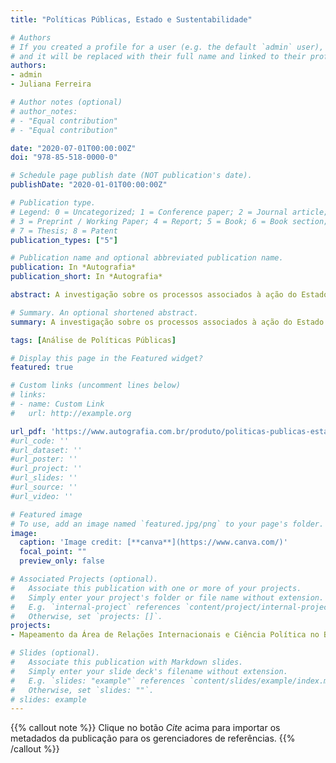 ```yaml
---
title: "Políticas Públicas, Estado e Sustentabilidade"

# Authors
# If you created a profile for a user (e.g. the default `admin` user), write the username (folder name) here 
# and it will be replaced with their full name and linked to their profile.
authors:
- admin
- Juliana Ferreira

# Author notes (optional)
# author_notes:
# - "Equal contribution"
# - "Equal contribution"

date: "2020-07-01T00:00:00Z"
doi: "978-85-518-0000-0"

# Schedule page publish date (NOT publication's date).
publishDate: "2020-01-01T00:00:00Z"

# Publication type.
# Legend: 0 = Uncategorized; 1 = Conference paper; 2 = Journal article;
# 3 = Preprint / Working Paper; 4 = Report; 5 = Book; 6 = Book section;
# 7 = Thesis; 8 = Patent
publication_types: ["5"]

# Publication name and optional abbreviated publication name.
publication: In *Autografia*
publication_short: In *Autografia*

abstract: A investigação sobre os processos associados à ação do Estado requer a mobilização de conhecimentos de um conjunto de áreas que faz com que uma abordagem multidisciplinar seja imperativa. Nesse caso, compreendendo as políticas públicas como o meio de concretização de direitos por ações governamentais.

# Summary. An optional shortened abstract.
summary: A investigação sobre os processos associados à ação do Estado requer a mobilização de conhecimentos de um conjunto de áreas que faz com que uma abordagem multidisciplinar seja imperativa. Nesse caso, compreendendo as políticas públicas como o meio de concretização de direitos por ações governamentais.

tags: [Análise de Políticas Públicas]

# Display this page in the Featured widget?
featured: true

# Custom links (uncomment lines below)
# links:
# - name: Custom Link
#   url: http://example.org

url_pdf: 'https://www.autografia.com.br/produto/politicas-publicas-estado-e-sustentabilidade/'
#url_code: ''
#url_dataset: ''
#url_poster: ''
#url_project: ''
#url_slides: ''
#url_source: ''
#url_video: ''

# Featured image
# To use, add an image named `featured.jpg/png` to your page's folder. 
image:
  caption: 'Image credit: [**canva**](https://www.canva.com/)'
  focal_point: ""
  preview_only: false

# Associated Projects (optional).
#   Associate this publication with one or more of your projects.
#   Simply enter your project's folder or file name without extension.
#   E.g. `internal-project` references `content/project/internal-project/index.md`.
#   Otherwise, set `projects: []`.
projects:
- Mapeamento da Área de Relações Internacionais e Ciência Política no Brasil

# Slides (optional).
#   Associate this publication with Markdown slides.
#   Simply enter your slide deck's filename without extension.
#   E.g. `slides: "example"` references `content/slides/example/index.md`.
#   Otherwise, set `slides: ""`.
# slides: example
---
```


{{% callout note %}}
Clique no botão *Cite* acima para importar os metadados da publicação para os gerenciadores de referências.
{{% /callout %}}

